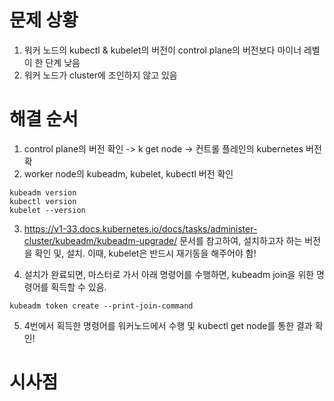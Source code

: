 # 문제 상황

1. 워커 노드의 kubectl & kubelet의 버전이 control plane의 버전보다 마이너 레벨이 한 단계 낮음
2. 워커 노드가 cluster에 조인하지 않고 있음


# 해결 순서

1. control plane의 버전 확인 -> k get node -> 컨트롤 플레인의 kubernetes 버전 확
2. worker node의 kubeadm, kubelet, kubectl 버전 확인
```
kubeadm version
kubectl version
kubelet --version
```
3. https://v1-33.docs.kubernetes.io/docs/tasks/administer-cluster/kubeadm/kubeadm-upgrade/ 문서를 참고하여,
   설치하고자 하는 버전을 확인 및, 설치. 이때, kubelet은 반드시 재기동을 해주어야 함!

4. 설치가 완료되면, 마스터로 가서 아래 명령어를 수행하면, kubeadm join을 위한 명령어를 획득할 수 있음.
```
kubeadm token create --print-join-command
```

5. 4번에서 획득한 명령어를 워커노드에서 수행 및 kubectl get node를 통한 결과 확인!

# 시사점
